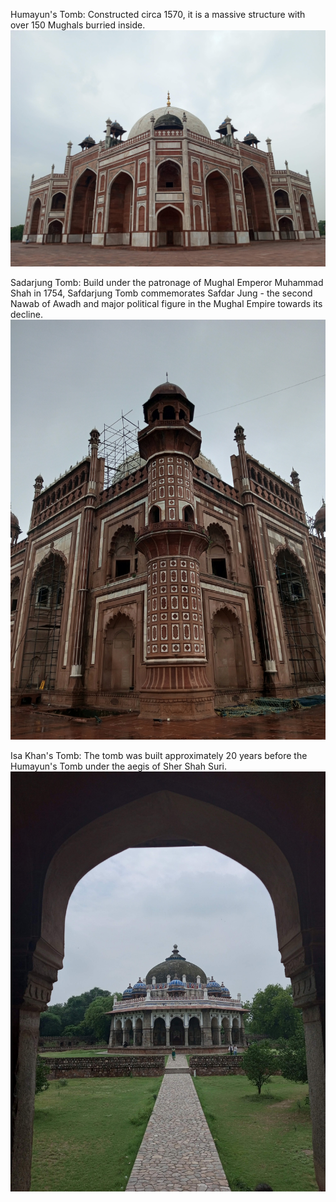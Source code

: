 
Humayun's Tomb: Constructed circa 1570, it is a massive structure with over 150 Mughals burried inside. 
![Humayun's Tomb](/assets/img/image1.jpg)


Sadarjung Tomb: Build under the patronage of Mughal Emperor Muhammad Shah in 1754, Safdarjung Tomb commemorates Safdar Jung - the second Nawab of Awadh and major political figure in the Mughal Empire towards its decline. 
![Sadarjung Tomb](/assets/img/image2.jpg)


Isa Khan's Tomb: The tomb was built approximately 20 years before the Humayun's Tomb under the aegis of Sher Shah Suri. 
![Neel Gumbad](/assets/img/image3.jpg)
